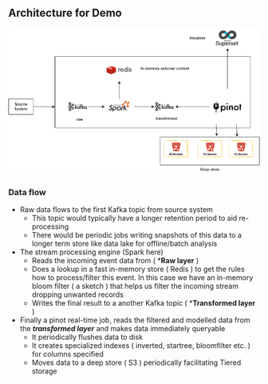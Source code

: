 ## Architecture for Demo

![](../images/architectue_for_demo.png)


### Data flow
- Raw data flows to the first Kafka topic from source system
	- This topic would typically have a longer retention period to aid re-processing
	- There would be periodic jobs writing snapshots of this data to a longer term store like data lake for offline/batch analysis
- The stream processing engine (Spark here)
	- Reads the incoming event data from (  ***Raw layer** )
	- Does a lookup in a fast in-memory store  ( Redis ) to get the rules how to process/filter this event. In this case we have an in-memory bloom filter ( a sketch ) that helps us filter the incoming stream dropping unwanted records
	- Writes the final result to a another Kafka topic ( ***Transformed layer** )
- Finally a pinot real-time job, reads the filtered and modelled data from the ***transformed layer*** and makes data immediately queryable
	- It periodically flushes data to disk
	- It creates specialized indexes ( inverted, startree, bloomfilter etc. ) for columns specified
	- Moves data to a deep store ( S3 ) periodically facilitating Tiered storage